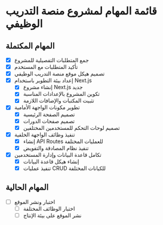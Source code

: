 # قائمة المهام لمشروع منصة التدريب الوظيفي

## المهام المكتملة
- [x] جمع المتطلبات التفصيلية للمشروع
- [x] تأكيد المتطلبات مع المستخدم
- [x] تصميم هيكل موقع منصة التدريب الوظيفي
- [x] إعداد بيئة التطوير باستخدام Next.js
  - [x] إنشاء مشروع Next.js جديد
  - [x] تكوين المشروع بالإعدادات المناسبة
  - [x] تثبيت المكتبات والإضافات اللازمة
- [x] تطوير مكونات الواجهة الأمامية
  - [x] تصميم الصفحة الرئيسية
  - [x] تصميم صفحات الدورات
  - [x] تصميم لوحات التحكم للمستخدمين المختلفين
- [x] تنفيذ وظائف الواجهة الخلفية
  - [x] إنشاء API Routes للعمليات المختلفة
  - [x] تنفيذ نظام المصادقة والتفويض
- [x] تكامل قاعدة البيانات وإدارة المستخدمين
  - [x] إنشاء هيكل قاعدة البيانات
  - [x] تنفيذ عمليات CRUD للكيانات المختلفة

## المهام الحالية
- [ ] اختبار ونشر الموقع
  - [ ] اختبار الوظائف المختلفة
  - [ ] نشر الموقع على بيئة الإنتاج
